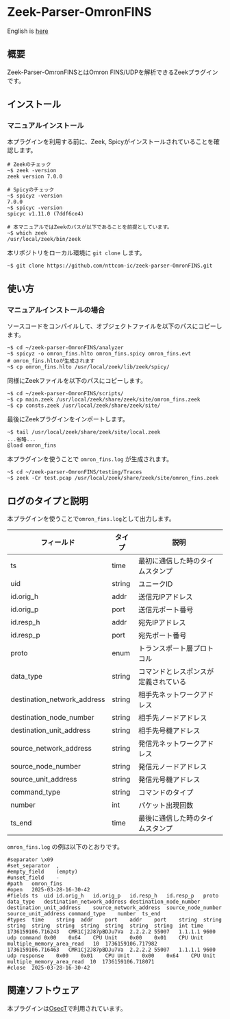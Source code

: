 # Zeek-Parser-OmronFINS

English is [here](https://github.com/nttcom/zeek-parser-OmronFINS/blob/main/README_en.md)

## 概要

Zeek-Parser-OmronFINSとはOmron FINS/UDPを解析できるZeekプラグインです。

## インストール

### マニュアルインストール

本プラグインを利用する前に、Zeek, Spicyがインストールされていることを確認します。

```
# Zeekのチェック
~$ zeek -version
zeek version 7.0.0

# Spicyのチェック
~$ spicyz -version
7.0.0
~$ spicyc -version
spicyc v1.11.0 (7ddf6ce4)

# 本マニュアルではZeekのパスが以下であることを前提としています。
~$ which zeek
/usr/local/zeek/bin/zeek
```

本リポジトリをローカル環境に `git clone` します。

```
~$ git clone https://github.com/nttcom-ic/zeek-parser-OmronFINS.git
```

## 使い方

### マニュアルインストールの場合

ソースコードをコンパイルして、オブジェクトファイルを以下のパスにコピーします。

```
~$ cd ~/zeek-parser-OmronFINS/analyzer
~$ spicyz -o omron_fins.hlto omron_fins.spicy omron_fins.evt
# omron_fins.hltoが生成されます
~$ cp omron_fins.hlto /usr/local/zeek/lib/zeek/spicy/
```

同様にZeekファイルを以下のパスにコピーします。

```
~$ cd ~/zeek-parser-OmronFINS/scripts/
~$ cp main.zeek /usr/local/zeek/share/zeek/site/omron_fins.zeek
~$ cp consts.zeek /usr/local/zeek/share/zeek/site/
```

最後にZeekプラグインをインポートします。

```
~$ tail /usr/local/zeek/share/zeek/site/local.zeek
...省略...
@load omron_fins
```

本プラグインを使うことで `omron_fins.log` が生成されます。

```
~$ cd ~/zeek-parser-OmronFINS/testing/Traces
~$ zeek -Cr test.pcap /usr/local/zeek/share/zeek/site/omron_fins.zeek
```

## ログのタイプと説明

本プラグインを使うことで`omron_fins.log`として出力します。

| フィールド | タイプ | 説明 |
| --- | --- | --- |
| ts | time | 最初に通信した時のタイムスタンプ |
| uid | string | ユニークID |
| id.orig_h | addr | 送信元IPアドレス |
| id.orig_p | port | 送信元ポート番号 |
| id.resp_h | addr | 宛先IPアドレス |
| id.resp_p | port | 宛先ポート番号 |
| proto | enum | トランスポート層プロトコル |
| data_type | string | コマンドとレスポンスが定義されている |
| destination_network_address | string | 相手先ネットワークアドレス |
| destination_node_number | string | 相手先ノードアドレス |
| destination_unit_address | string | 相手先号機アドレス |
| source_network_address | string | 発信元ネットワークアドレス |
| source_node_number | string | 発信元ノードアドレス |
| source_unit_address | string | 発信元号機アドレス |
| command_type | string | コマンドのタイプ |
| number | int | パケット出現回数 |
| ts_end | time | 最後に通信した時のタイムスタンプ |

`omron_fins.log` の例は以下のとおりです。

```
#separator \x09
#set_separator	,
#empty_field	(empty)
#unset_field	-
#path	omron_fins
#open	2025-03-28-16-30-42
#fields	ts	uid	id.orig_h	id.orig_p	id.resp_h	id.resp_p	proto	data_type	destination_network_address	destination_node_number	destination_unit_address	source_network_address	source_node_number	source_unit_address	command_type	number	ts_end
#types	time	string	addr	port	addr	port	string	string	string	string	string	string	string	string	string	int	time
1736159106.716243	CMR1Cj2J87pBDJu7Va	2.2.2.2	55007	1.1.1.1	9600	udp	command	0x00	0x64	CPU Unit	0x00	0x01	CPU Unit	multiple_memory_area_read	10	1736159106.717982
1736159106.716463	CMR1Cj2J87pBDJu7Va	2.2.2.2	55007	1.1.1.1	9600	udp	response	0x00	0x01	CPU Unit	0x00	0x64	CPU Unit multiple_memory_area_read	10	1736159106.718071
#close	2025-03-28-16-30-42
```

## 関連ソフトウェア

本プラグインは[OsecT](https://github.com/nttcom/OsecT)で利用されています。

